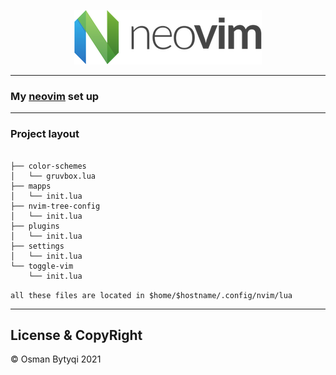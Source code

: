 <p align="center">
  <img src="neovim.png">
</p>

---
### My [neovim](https://www.example.com/) set up

---
### Project layout 
```

├── color-schemes
│   └── gruvbox.lua
├── mapps
│   └── init.lua
├── nvim-tree-config
│   └── init.lua
├── plugins
│   └── init.lua
├── settings
│   └── init.lua
└── toggle-vim
    └── init.lua

```

`all these files are located in $home/$hostname/.config/nvim/lua`


----
## License & CopyRight
 
 © Osman Bytyqi 2021
